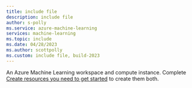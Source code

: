 ```yaml
---
title: include file
description: include file
author: s-polly
ms.service: azure-machine-learning
services: machine-learning
ms.topic: include
ms.date: 04/28/2023
ms.author: scottpolly
ms.custom: include file, build-2023
---
```


An Azure Machine Learning workspace and compute instance.  Complete [Create resources you need to get started](../quickstart-create-resources.md) to create them both.
